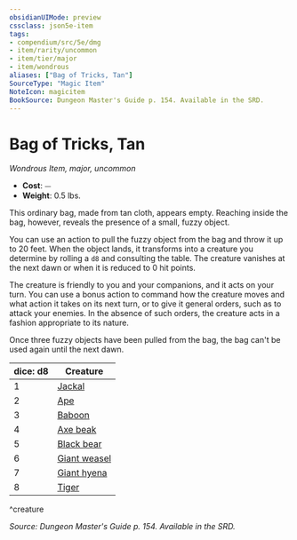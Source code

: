 ```yaml
---
obsidianUIMode: preview
cssclass: json5e-item
tags:
- compendium/src/5e/dmg
- item/rarity/uncommon
- item/tier/major
- item/wondrous
aliases: ["Bag of Tricks, Tan"]
SourceType: "Magic Item"
NoteIcon: magicitem
BookSource: Dungeon Master's Guide p. 154. Available in the SRD.
---
```

# Bag of Tricks, Tan
*Wondrous Item, major, uncommon*  

- **Cost**: ⏤
- **Weight**: 0.5 lbs.

This ordinary bag, made from tan cloth, appears empty. Reaching inside the bag, however, reveals the presence of a small, fuzzy object.

You can use an action to pull the fuzzy object from the bag and throw it up to 20 feet. When the object lands, it transforms into a creature you determine by rolling a `d8` and consulting the table. The creature vanishes at the next dawn or when it is reduced to 0 hit points.

The creature is friendly to you and your companions, and it acts on your turn. You can use a bonus action to command how the creature moves and what action it takes on its next turn, or to give it general orders, such as to attack your enemies. In the absence of such orders, the creature acts in a fashion appropriate to its nature.

Once three fuzzy objects have been pulled from the bag, the bag can't be used again until the next dawn.

| dice: d8 | Creature |
|----------|----------|
| 1 | [Jackal](/2-Mechanics/CLI/bestiary/beast/jackal.md) |
| 2 | [Ape](/2-Mechanics/CLI/bestiary/beast/ape.md) |
| 3 | [Baboon](/2-Mechanics/CLI/bestiary/beast/baboon.md) |
| 4 | [Axe beak](/2-Mechanics/CLI/bestiary/beast/axe-beak.md) |
| 5 | [Black bear](/2-Mechanics/CLI/bestiary/beast/black-bear.md) |
| 6 | [Giant weasel](/2-Mechanics/CLI/bestiary/beast/giant-weasel.md) |
| 7 | [Giant hyena](/2-Mechanics/CLI/bestiary/beast/giant-hyena.md) |
| 8 | [Tiger](/2-Mechanics/CLI/bestiary/beast/tiger.md) |
^creature

*Source: Dungeon Master's Guide p. 154. Available in the SRD.*